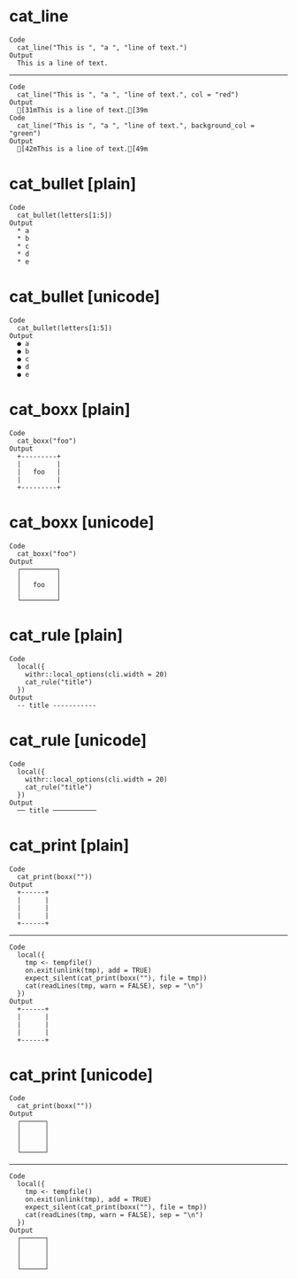 # cat_line

    Code
      cat_line("This is ", "a ", "line of text.")
    Output
      This is a line of text.

---

    Code
      cat_line("This is ", "a ", "line of text.", col = "red")
    Output
      [31mThis is a line of text.[39m
    Code
      cat_line("This is ", "a ", "line of text.", background_col = "green")
    Output
      [42mThis is a line of text.[49m

# cat_bullet [plain]

    Code
      cat_bullet(letters[1:5])
    Output
      * a
      * b
      * c
      * d
      * e

# cat_bullet [unicode]

    Code
      cat_bullet(letters[1:5])
    Output
      ● a
      ● b
      ● c
      ● d
      ● e

# cat_boxx [plain]

    Code
      cat_boxx("foo")
    Output
      +---------+
      |         |
      |   foo   |
      |         |
      +---------+

# cat_boxx [unicode]

    Code
      cat_boxx("foo")
    Output
      ┌─────────┐
      │         │
      │   foo   │
      │         │
      └─────────┘

# cat_rule [plain]

    Code
      local({
        withr::local_options(cli.width = 20)
        cat_rule("title")
      })
    Output
      -- title -----------

# cat_rule [unicode]

    Code
      local({
        withr::local_options(cli.width = 20)
        cat_rule("title")
      })
    Output
      ── title ───────────

# cat_print [plain]

    Code
      cat_print(boxx(""))
    Output
      +------+
      |      |
      |      |
      |      |
      +------+

---

    Code
      local({
        tmp <- tempfile()
        on.exit(unlink(tmp), add = TRUE)
        expect_silent(cat_print(boxx(""), file = tmp))
        cat(readLines(tmp, warn = FALSE), sep = "\n")
      })
    Output
      +------+
      |      |
      |      |
      |      |
      +------+

# cat_print [unicode]

    Code
      cat_print(boxx(""))
    Output
      ┌──────┐
      │      │
      │      │
      │      │
      └──────┘

---

    Code
      local({
        tmp <- tempfile()
        on.exit(unlink(tmp), add = TRUE)
        expect_silent(cat_print(boxx(""), file = tmp))
        cat(readLines(tmp, warn = FALSE), sep = "\n")
      })
    Output
      ┌──────┐
      │      │
      │      │
      │      │
      └──────┘


